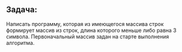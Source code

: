 ## Задача:

Написать программу, которая из имеющегося массива строк формирует массив из строк, длина которого меньше либо равна 3 символа. Первоначальный массив задан на старте выполнения алгоритма.

